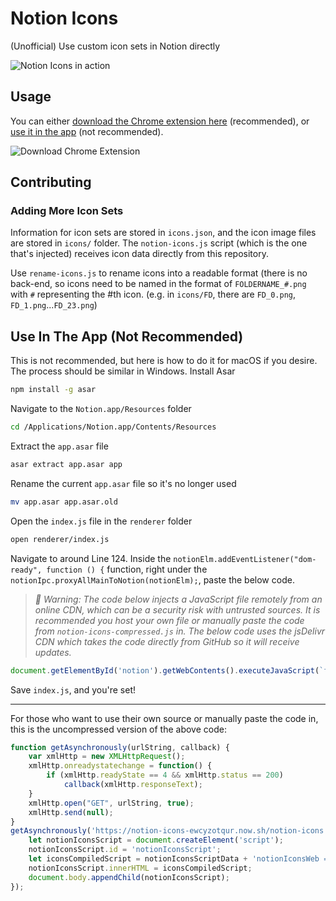 # Notion Icons
(Unofficial) Use custom icon sets in Notion directly

![Notion Icons in action](https://lh3.googleusercontent.com/MXu8ewGw8ejeyS7mkC5JJH-UNM_7aCjxkd8g4tB_m_o3D4qh4tqkOI8r3Xsbo2DeTNz1fNfmXA=w640-h400-e365)


## Usage
You can either [download the Chrome extension here](https://chrome.google.com/webstore/detail/notion-icons/ggbhaojjpaliiapffmdjiiafemmephhk) (recommended), or [use it in the app](#use-in-the-app-not-recommended) (not recommended).

![Download Chrome Extension](https://developer.chrome.com/webstore/images/ChromeWebStore_BadgeWBorder_v2_206x58.png)


## Contributing
### Adding More Icon Sets
Information for icon sets are stored in `icons.json`, and the icon image files are stored in `icons/` folder. The `notion-icons.js` script (which is the one that's injected) receives icon data directly from this repository.

Use `rename-icons.js` to rename icons into a readable format (there is no back-end, so icons need to be named in the format of `FOLDERNAME_#.png` with `#` representing the #th icon. (e.g. in `icons/FD`, there are `FD_0.png`, `FD_1.png`...`FD_23.png`)


## Use In The App (Not Recommended)
This is not recommended, but here is how to do it for macOS if you desire. The process should be similar in Windows.
Install Asar
```bash
npm install -g asar
```
Navigate to the `Notion.app/Resources` folder
```bash
cd /Applications/Notion.app/Contents/Resources
```
Extract the `app.asar` file
```bash
asar extract app.asar app
```
Rename the current `app.asar` file so it's no longer used
```bash
mv app.asar app.asar.old
```
Open the `index.js` file in the `renderer` folder
```bash
open renderer/index.js
```
Navigate to around Line 124. Inside the `notionElm.addEventListener("dom-ready", function () {` function, right under the `notionIpc.proxyAllMainToNotion(notionElm);`, paste the below code.
>*🔴 Warning: The code below injects a JavaScript file remotely from an online CDN, which can be a security risk with untrusted sources. It is recommended you host your own file or manually paste the code from `notion-icons-compressed.js` in. The below code uses the jsDelivr CDN which takes the code directly from GitHub so it will receive updates.*
```javascript
document.getElementById('notion').getWebContents().executeJavaScript(`function getAsynchronously(n,t){var o=new XMLHttpRequest;o.onreadystatechange=function(){4==o.readyState&&200==o.status&&t(o.responseText)},o.open("GET",n,!0),o.send(null)}getAsynchronously("https://cdn.jsdelivr.net/gh/jayhxmo/notion-icons/notion-icons.compressed.js",function(n){let t=document.createElement("script");t.id="notionIconsScript";let o=n+"notionIconsWeb = false; currentPath = location.pathname; initializeNotionIcons();";t.innerHTML=o,document.body.appendChild(t)});`);
```
Save `index.js`, and you're set!

---

For those who want to use their own source or manually paste the code in, this is the uncompressed version of the above code:
```javascript
function getAsynchronously(urlString, callback) {
    var xmlHttp = new XMLHttpRequest();
    xmlHttp.onreadystatechange = function() { 
        if (xmlHttp.readyState == 4 && xmlHttp.status == 200)
            callback(xmlHttp.responseText);
    }
    xmlHttp.open("GET", urlString, true);
    xmlHttp.send(null);
} 
getAsynchronously('https://notion-icons-ewcyzotqur.now.sh/notion-icons.compressed.js', function(notionIconsScriptData) {
    let notionIconsScript = document.createElement('script');
    notionIconsScript.id = 'notionIconsScript';
    let iconsCompiledScript = notionIconsScriptData + 'notionIconsWeb = false; currentPath = location.pathname; initializeNotionIcons();';
    notionIconsScript.innerHTML = iconsCompiledScript;
    document.body.appendChild(notionIconsScript);  
});
```
